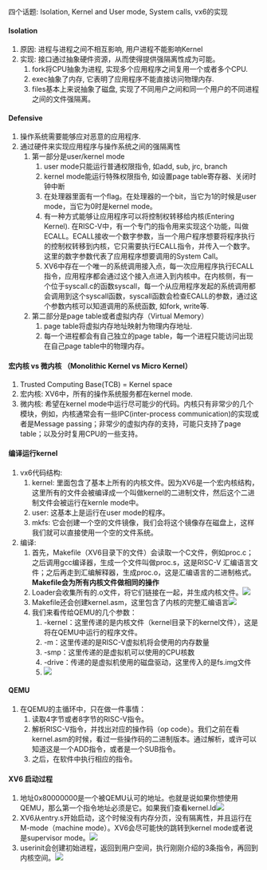 四个话题: Isolation, Kernel and User mode, System calls, vx6的实现

#### Isolation
1. 原因: 进程与进程之间不相互影响, 用户进程不能影响Kernel
2. 实现: 接口通过抽象硬件资源，从而使得提供强隔离性成为可能。
	1. fork将CPU抽象为进程, 实现多个应用程序之间复用一个或者多个CPU.
	2. exec抽象了内存, 它表明了应用程序不能直接访问物理内存.
	3. files基本上来说抽象了磁盘, 实现了不同用户之间和同一个用户的不同进程之间的文件强隔离。

#### Defensive
1. 操作系统需要能够应对恶意的应用程序.
2. 通过硬件来实现应用程序与操作系统之间的强隔离性
	1. 第一部分是user/kernel mode
		1. user mode只能运行普通权限指令, 如add, sub, jrc, branch
		2. kernel mode能运行特殊权限指令, 如设置page table寄存器、关闭时钟中断
		3. 在处理器里面有一个flag。在处理器的一个bit，当它为1的时候是user mode，当它为0时是kernel mode。
		4. 有一种方式能够让应用程序可以将控制权转移给内核(Entering Kernel). 在RISC-V中，有一个专门的指令用来实现这个功能，叫做ECALL。ECALL接收一个数字参数，当一个用户程序想要将程序执行的控制权转移到内核，它只需要执行ECALL指令，并传入一个数字。这里的数字参数代表了应用程序想要调用的System Call。
		5. XV6中存在一个唯一的系统调用接入点，每一次应用程序执行ECALL指令，应用程序都会通过这个接入点进入到内核中。在内核侧，有一个位于syscall.c的函数syscall，每一个从应用程序发起的系统调用都会调用到这个syscall函数，syscall函数会检查ECALL的参数，通过这个参数内核可以知道调用的系统函数, 如fork, write等.
	2. 第二部分是page table或者虚拟内存（Virtual Memory）
		1. page table将虚拟内存地址映射为物理内存地址.
		2. 每一个进程都会有自己独立的page table，每一个进程只能访问出现在自己page table中的物理内存。

#### 宏内核 vs 微内核 （Monolithic Kernel vs Micro Kernel）
1. Trusted Computing Base(TCB) = Kernel space
2. 宏内核: XV6中，所有的操作系统服务都在kernel mode.
3. 微内核: 希望在kernel mode中运行尽可能少的代码。内核只有非常少的几个模块，例如，内核通常会有一些IPC(inter-process communication)的实现或者是Message passing；非常少的虚拟内存的支持，可能只支持了page table；以及分时复用CPU的一些支持。

#### 编译运行kernel
1. vx6代码结构: 
	1. kernel: 里面包含了基本上所有的内核文件。因为XV6是一个宏内核结构，这里所有的文件会被编译成一个叫做kernel的二进制文件，然后这个二进制文件会被运行在kernle mode中。
	2. user:  这基本上是运行在user mode的程序。
	3. mkfs: 它会创建一个空的文件镜像，我们会将这个镜像存在磁盘上，这样我们就可以直接使用一个空的文件系统。
2. 编译: 
	1. 首先，Makefile（XV6目录下的文件）会读取一个C文件，例如proc.c；之后调用gcc编译器，生成一个文件叫做proc.s，这是RISC-V 汇编语言文件；之后再走到汇编解释器，生成proc.o，这是汇编语言的二进制格式。**Makefile会为所有内核文件做相同的操作**
	2. Loader会收集所有的.o文件，将它们链接在一起，并生成内核文件。![](Pasted%20image%2020220828160038.png)
	3. Makefile还会创建kernel.asm，这里包含了内核的完整汇编语言![](Pasted%20image%2020220828161324.png)
	4. 我们来看传给QEMU的几个参数：
		1. -kernel：这里传递的是内核文件（kernel目录下的kernel文件），这是将在QEMU中运行的程序文件。
		2. -m：这里传递的是RISC-V虚拟机将会使用的内存数量
		3. -smp：这里传递的是虚拟机可以使用的CPU核数
		4. -drive：传递的是虚拟机使用的磁盘驱动，这里传入的是fs.img文件
		5. ![](Pasted%20image%2020220828160336.png)

#### QEMU
1. 在QEMU的主循环中，只在做一件事情：
	1. 读取4字节或者8字节的RISC-V指令。
	2. 解析RISC-V指令，并找出对应的操作码（op code）。我们之前在看kernel.asm的时候，看过一些操作码的二进制版本。通过解析，或许可以知道这是一个ADD指令，或者是一个SUB指令。
	3. 之后，在软件中执行相应的指令。

#### XV6 启动过程
1. 地址0x80000000是一个被QEMU认可的地址。也就是说如果你想使用QEMU，那么第一个指令地址必须是它。如果我们查看kernel.ld![](Pasted%20image%2020220828163914.png)
2. XV6从entry.s开始启动，这个时候没有内存分页，没有隔离性，并且运行在M-mode（machine mode）。XV6会尽可能快的跳转到kernel mode或者说是supervisor mode。![](Pasted%20image%2020220828164033.png)
3. userinit会创建初始进程，返回到用户空间，执行刚刚介绍的3条指令，再回到内核空间。![](Pasted%20image%2020220828165200.png)
